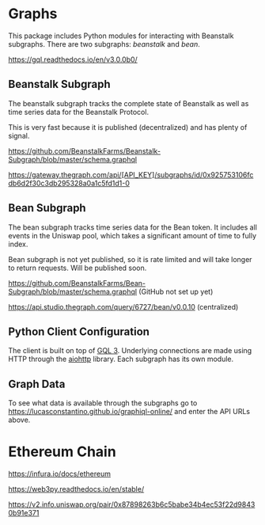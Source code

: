 # Graphs
This package includes Python modules for interacting with Beanstalk subgraphs. There are two subgraphs: _beanstalk_ and _bean_.

https://gql.readthedocs.io/en/v3.0.0b0/

## Beanstalk Subgraph
The beanstalk subgraph tracks the complete state of Beanstalk as well as time series data for the Beanstalk Protocol.

This is very fast because it is published (decentralized) and has plenty of signal.

https://github.com/BeanstalkFarms/Beanstalk-Subgraph/blob/master/schema.graphql

https://gateway.thegraph.com/api/[API_KEY]/subgraphs/id/0x925753106fcdb6d2f30c3db295328a0a1c5fd1d1-0


## Bean Subgraph
The bean subgraph tracks time series data for the Bean token. It includes all events in the Uniswap pool, which takes a significant amount of time to fully index.

Bean subgraph is not yet published, so it is rate limited and will take longer to return requests. Will be published soon.

https://github.com/BeanstalkFarms/Bean-Subgraph/blob/master/schema.graphql (GitHub not set up yet)

https://api.studio.thegraph.com/query/6727/bean/v0.0.10 (centralized)


## Python Client Configuration
The client is built on top of [GQL 3](https://gql.readthedocs.io/en/v3.0.0b0/). Underlying connections are made using HTTP through the [aiohttp](https://docs.aiohttp.org/en/stable/) library. Each subgraph has its own module.

## Graph Data
To see what data is available through the subgraphs go to https://lucasconstantino.github.io/graphiql-online/ and enter the API URLs above.

# Ethereum Chain
https://infura.io/docs/ethereum

https://web3py.readthedocs.io/en/stable/

https://v2.info.uniswap.org/pair/0x87898263b6c5babe34b4ec53f22d98430b91e371

